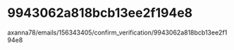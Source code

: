 # 9943062a818bcb13ee2f194e8
axanna78/emails/156343405/confirm_verification/9943062a818bcb13ee2f194e8
